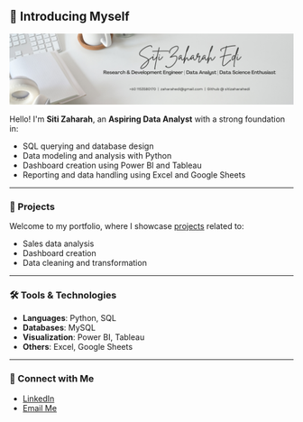 ## 👋 Introducing Myself

![Hi, I'm Siti Zaharah](./banner.png)

Hello! I'm **Siti Zaharah**, an **Aspiring Data Analyst** with a strong foundation in:
- SQL querying and database design
- Data modeling and analysis with Python
- Dashboard creation using Power BI and Tableau
- Reporting and data handling using Excel and Google Sheets

---

### 📌 Projects
Welcome to my portfolio, where I showcase [projects](https://github.com/sitizaharahedi/Portfolio-Guide) related to:
- Sales data analysis
- Dashboard creation
- Data cleaning and transformation  

---

### 🛠️ Tools & Technologies

- **Languages**: Python, SQL  
- **Databases**: MySQL  
- **Visualization**: Power BI, Tableau  
- **Others**: Excel, Google Sheets

---

### 🤝 Connect with Me
- [LinkedIn](https://www.linkedin.com/in/siti-zaharah-edi-7436411a0/)
- [Email Me](mailto:zaharahedi@gmail.com)
